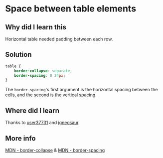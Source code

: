# Space between table elements

## Why did I learn this
Horizontal table needed padding between each row.

## Solution
```css
table {
    border-collapse: separate;
    border-spacing: 0 24px;
}
```
The `border-spacing`'s first argument is the horizontal spacing between the cells, and the second is the vertical spacing.

## Where did I learn
Thanks to [user37731](https://stackoverflow.com/a/351063/14076293) and [igneosaur](https://stackoverflow.com/questions/351058/space-between-two-rows-in-a-table#comment37756495_351063).

## More info
[MDN - border-collapse](https://developer.mozilla.org/en-US/docs/Web/CSS/border-collapse) & [MDN - border-spacing](https://developer.mozilla.org/en-US/docs/Web/CSS/border-spacing)